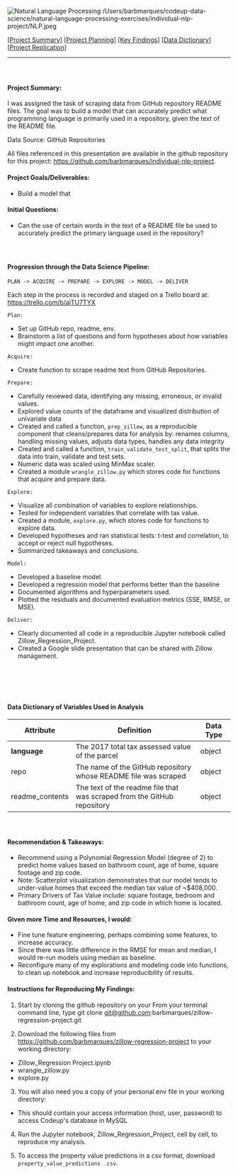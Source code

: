 <a name="top"></a>
![Natural Language Processing](./images/NLP.jpg)
/Users/barbmarques/codeup-data-science/natural-language-processing-exercises/individual-nlp-project/NLP.jpeg


<a id='navigation'></a>

[[Project Summary](#project-summary)]
[[Project Planning](#pipeline)]
[[Key Findings](#key-findings)]
[[Data Dictionary](#data-dictionary)]
[[Project Replication](#replication)]

___
<a name="project-summary"></a><h1><img src=""/></h1>

#### Project Summary:

I was assigned the task of scraping data from GitHub repository README files. The goal was to build a model that can accurately predict what programming language is primarily used in a repository, given the text of the README file.

Data Source: GitHub Repositories

All files referenced in this presentation are available in the github repository for this project:   https://github.com/barbmarques/individual-nlp-project.


#### Project Goals/Deliverables:
- Build a model that 

#### Initial Questions: 
- Can the use of certain words in the text of a README file be used to accurately predict the primary language used in the repository?



<a name="pipeline"></a><h1><img src=""/></h1>


#### Progression through the Data Science Pipeline: 
``` PLAN -> ACQUIRE -> PREPARE -> EXPLORE -> MODEL -> DELIVER ```

Each step in the process is recorded and staged on a Trello board at: https://trello.com/b/aiTU7TYX


```Plan:```
- Set up GitHub repo, readme, env.
- Brainstorm a list of questions and form hypotheses about how variables might impact one another. 

```Acquire:```
- Create function to scrape readme text from GitHub Repositories.

```Prepare:```
- Carefully reviewed data, identifying any missing, erroneous, or invalid values. 
- Explored value counts of the dataframe and visualized distribution of univariate data 
- Created and called a function, ```prep_zillow```, as a reproducible component that cleans/prepares data for analysis by: renames columns, handling missing values, adjusts data types, handles any data integrity
- Created and called a function, ```train_validate_test_split```, that splits the data into train, validate and test sets.
- Numeric data was scaled using MinMax scaler.
- Created a module ```wrangle_zillow.py``` which stores code for functions that acquire and prepare data.

```Explore:```
- Visualize all combination of variables to explore relationships.
- Tested for independent variables that correlate with tax value.
- Created a module, ```explore.py```, which stores code for functions to explore data.
- Developed hypotheses and ran statistical tests: t-test and correlation, to accept or reject null hypotheses.
- Summarized takeaways and conclusions.

```Model:``` 
- Developed a baseline model.
- Developed a regression model that performs better than the baseline
- Documented algorithms and hyperparameters used.
- Plotted the residuals and documented evaluation metrics (SSE, RMSE, or MSE).

```Deliver:```
- Clearly documented all code in a reproducible Jupyter notebook called Zillow_Regression_Project.
- Created a Google slide presentation that can be shared with Zillow management.

<a name="key-findings"></a><h1><img src=""/></h1>


<a name="data-dictionary"></a><h1><img src=""/></h1>
#### Data Dictionary of Variables Used in Analysis

| Attribute | Definition | Data Type |
| ----- | ----- | ----- |
| **language**| The 2017 total tax assessed value of the parcel | object|
|repo| The name of the GitHub repository whose README file was scraped | object |
|readme_contents| The text of the readme file that was scraped from the GitHub repository| object |


<a name="replication"></a><h1><img src=""/></h1>




#### Recommendation & Takeaways:

- Recommend using a Polynomial Regression Model (degree of 2) to predict home values based on bathroom count, age of home, square footage and zip code.
- Note: Scatterplot visualization demonstrates that our model tends to under-value homes that exceed the median tax value of ~$408,000.
- Primary Drivers of Tax Value include: square footage, bedroom and bathroom count, age of home, and zip code in which home is located.

#### Given more Time and Resources, I would:

- Fine tune feature engineering, perhaps combining some features, to increase accuracy.
- Since there was little difference in the RMSE for mean and median, I would re-run models using median as baseline. 
- Reconfigure many of my explorations and modeling code into functions, to clean up notebook and increase reproducibility of results.






#### Instructions for Reproducing My Findings:

1.  Start by cloning the github repository on your From your terminal command line, type git clone git@github.com:barbmarques/zillow-regression-project.git

2.  Download the following files from https://github.com/barbmarques/zillow-regression-project to your working directory:  
 - Zillow_Regression Project.ipynb
 - wrangle_zillow.py
 - explore.py
  
3.  You will also need you a copy of your personal env file in your working directory:
 - This should contain your access information (host, user, password) to access Codeup's database in MySQL

4. Run the Jupyter notebook, Zillow_Regression_Project, cell by cell, to reproduce my analysis.

4. To access the property value predictions in a csv format, download ```property_value_predictions
.csv```. 


